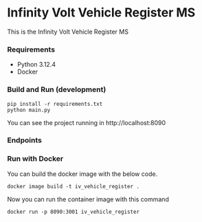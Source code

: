 # Infinity Volt Vehicle Register MS

This is the Infinity Volt Vehicle Register MS

### Requirements ###
* Python 3.12.4
* Docker

### Build and Run (development) ###
```shell
pip install -r requirements.txt
python main.py
```
You can see the project running in http://localhost:8090

### Endpoints ###


### Run with Docker ###
You can build the docker image with the below code.

```shell
docker image build -t iv_vehicle_register .
```

Now you can run the container image with this command
```shell
docker run -p 8090:3001 iv_vehicle_register 
```
